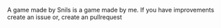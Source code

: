 A game made by Snils is a game made by me.
If you have improvements create an issue or, create an pullrequest
